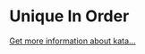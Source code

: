 Unique In Order
=
[Get more information about kata...](https://www.codewars.com//kata/54e6533c92449cc251001667)